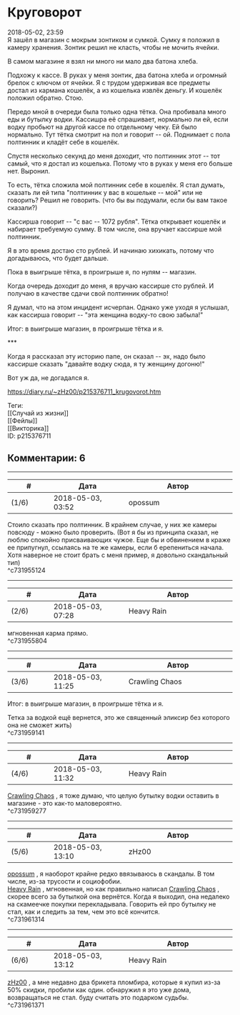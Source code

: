 Круговорот
==========

  
2018-05-02, 23:59  
 Я зашёл в магазин с мокрым зонтиком и сумкой. Сумку я положил в камеру хранения. Зонтик решил не класть, чтобы не мочить ячейки.   
   
 В самом магазине я взял ни много ни мало два батона хлеба.   
   
 Подхожу к кассе. В руках у меня зонтик, два батона хлеба и огромный брелок с ключом от ячейки. Я с трудом удерживая все предметы достал из кармана кошелёк, а из кошелька извлёк деньгу. И кошелёк положил обратно. Стою.   
   
 Передо мной в очереди была только одна тётка. Она пробивала много еды и бутылку водки. Кассишра её спрашивает, нормально ли ей, если водку пробьют на другой кассе по отдельному чеку. Ей было нормально. Тут тётка смотрит на пол и говорит -- ой. Поднимает с пола полтинник и кладёт себе в кошелёк.   
   
 Спустя несколько секунд до меня доходит, что полтинник этот -- тот самый, что я достал из кошелька. Потому что в руках у меня его больше нет. Выронил.   
   
 То есть, тётка сложила мой полтинник себе в кошелёк. Я стал думать, сказать ли ей типа "полтинник у вас в кошельке -- мой" или не говорить? Решил не говорить. (что бы вы подумали, если бы вам такое сказали?)   
   
 Кассирша говорит -- "с вас -- 1072 рубля". Тётка открывает кошелёк и набирает требуемую сумму. В том числе, она вручает кассирше мой полтинник.   
   
 Я в это время достаю сто рублей. И начинаю хихикать, потому что догадываюсь, что будет дальше.   
   
 Пока в выигрыше тётка, в проигрыше я, по нулям -- магазин.   
   
 Когда очередь доходит до меня, я вручаю кассирше сто рублей. И получаю в качестве сдачи свой полтинник обратно!   
   
 Я думал, что на этом инцидент исчерпан. Однако уже уходя я услышал, как кассирша говорит -- "эта женщина водку-то свою забыла!"   
   
 Итог: в выигрыше магазин, в проигрыше тётка и я.   
   
 \*\*\*   
   
 Когда я рассказал эту историю папе, он сказал -- эх, надо было кассирше сказать "давайте водку сюда, я ту женщину догоню!"   
   
 Вот уж да, не догадался я.   
  
<https://diary.ru/~zHz00/p215376711_krugovorot.htm>  
  
Теги:  
[[Случай из жизни]]  
[[Фейлы]]  
[[Викторика]]  
ID: p215376711  


Комментарии: 6
--------------

  


---



|         #         |              Дата              |                     Автор                     |           ID           |
| --- | --- | --- | --- |
| (1/6) | 2018-05-03, 03:52 | opossum | c731955124 |

  
 Стоило сказать про полтинник. В крайнем случае, у них же камеры повсюду - можно было проверить. (Вот я бы из принципа сказал, не люблю спокойно присваивающих чужое. Еще бы и обвинением в краже ее припугнул, ссылаясь на те же камеры, если б ерепениться начала. Хотя наверное не стоит брать с меня пример, я довольно скандальный тип)   
 ^c731955124

---



|         #         |              Дата              |                     Автор                     |           ID           |
| --- | --- | --- | --- |
| (2/6) | 2018-05-03, 07:28 | Heavy Rain | c731955804 |

  
 мгновенная карма прямо.   
 ^c731955804

---



|         #         |              Дата              |                     Автор                     |           ID           |
| --- | --- | --- | --- |
| (3/6) | 2018-05-03, 11:25 | Crawling Chaos | c731959141 |

  
  Итог: в выигрыше магазин, в проигрыше тётка и я.   
    
   
 Тетка за водкой ещё вернется, это же священный эликсир без которого она не сможет жить)   
 ^c731959141

---



|         #         |              Дата              |                     Автор                     |           ID           |
| --- | --- | --- | --- |
| (4/6) | 2018-05-03, 11:32 | Heavy Rain | c731959277 |

  
  [Crawling Chaos](http://degozaru.diary.ru "Фундаментальная ошибка атрибуции")  , я тоже думаю, что целую бутылку водки оставить в магазине - это как-то маловероятно.   
 ^c731959277

---



|         #         |              Дата              |                     Автор                     |           ID           |
| --- | --- | --- | --- |
| (5/6) | 2018-05-03, 13:10 | zHz00 | c731961314 |

  
  [opossum](http://pssm.diary.ru "змей о двух головах")  , я наоборот крайне редко ввязываюсь в скандалы. В том числе, из-за трусости и социофобии.   
  [Heavy Rain](http://kogacz.diary.ru "dear j ournal")  , мгновенная, но как правильно написал  [Crawling Chaos](http://degozaru.diary.ru "Фундаментальная ошибка атрибуции")  , скорее всего за бутылкой она вернётся. Когда я выходил, она недалеко на скамеечке покупки перекладывала. Говорить ей про бутылку не стал, как и следить за тем, чем это всё кончится.   
 ^c731961314

---



|         #         |              Дата              |                     Автор                     |           ID           |
| --- | --- | --- | --- |
| (6/6) | 2018-05-03, 13:12 | Heavy Rain | c731961371 |

  
  [zHz00](https://zHz00.diary.ru "Untitled")  , а мне недавно два брикета пломбира, которые я купил из-за 50% скидки, пробили как один. обнаружил я это уже дома, возвращаться не стал. буду считать это подарком судьбы.   
 ^c731961371
